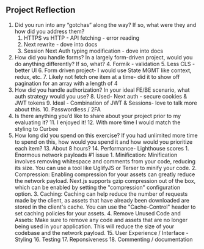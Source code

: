 
## Project Reflection



1. Did you run into any “gotchas” along the way? If so, what were they and how did you address them?
    1. HTTPS vs HTTP - API fetching - error reading
    2. Next rewrite - dove into docs
    3. Session Next Auth typing modification - dove into docs
2. How did you handle forms? In a largely form-driven project, would you do anything differently? If so, what?
    4. Formik - validation
    5. Less CLS - better UI
    6. Form driven project- I would use State MGMT like context, redux, etc.
    7. Likely not fetch one item at a time- did it to show off pagination for an array with a length of 4
3. How did you handle authorization? In your ideal FE/BE scenario, what auth strategy would you use?
    8. Used- Next auth - secure cookies & JWT tokens
    9. Ideal - Combination of JWT & Sessions- love to talk more about this.
    10. Passwordless / 2FA
4. Is there anything you’d like to share about your project prior to my evaluating it?
    11. I enjoyed it!
    12. With more time I would match the styling to Curbee
5. How long did you spend on this exercise? If you had unlimited more time to spend on this, how would you spend it and how would you prioritize each item?
    13. About 8 hours?
    14. Performance- Lighthouse scores
        1. Enormous network payloads #1 issue
            1. Minification: Minification involves removing whitespace and comments from your code, reducing its size. You can use a tool like UglifyJS or Terser to minify your code.
            2. Compression: Enabling compression for your assets can greatly reduce the network payload. Next.js supports gzip compression out of the box, which can be enabled by setting the "compression" configuration option.
            3. Caching: Caching can help reduce the number of requests made by the client, as assets that have already been downloaded are stored in the client's cache. You can use the "Cache-Control" header to set caching policies for your assets.
            4. Remove Unused Code and Assets: Make sure to remove any code and assets that are no longer being used in your application. This will reduce the size of your codebase and the network payload.
    15. User Experience / Interface - Styling
    16. Testing
    17. Reponsiveness
    18. Commenting / documentation